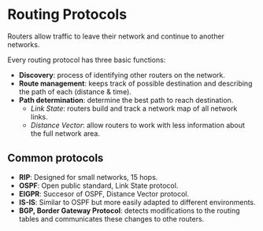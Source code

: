 # Routing Protocols

Routers allow traffic to leave their network and continue to another networks.

Every routing protocol has three basic functions:

* __Discovery__: process of identifying other routers on the network.
* __Route management__: keeps track of possible destination and describing the path of each (distance & time).
* __Path determination__: determine the best path to reach destination.
	* _Link State_: routers build and track a network map of all network links.
	* _Distance Vector_: allow routers to work with less information about the full network area.

## Common protocols

* __RIP__: Designed for small networks, 15 hops.
* __OSPF__: Open public standard, Link State protocol.
* __EIGPR__: Succesor of OSPF, Distance Vector protocol.
* __IS-IS__: Similar to OSPF but more easily adapted to different environments.
* __BGP, Border Gateway Protocol__: detects modifications to the routing tables and communicates these changes to othe routers.
